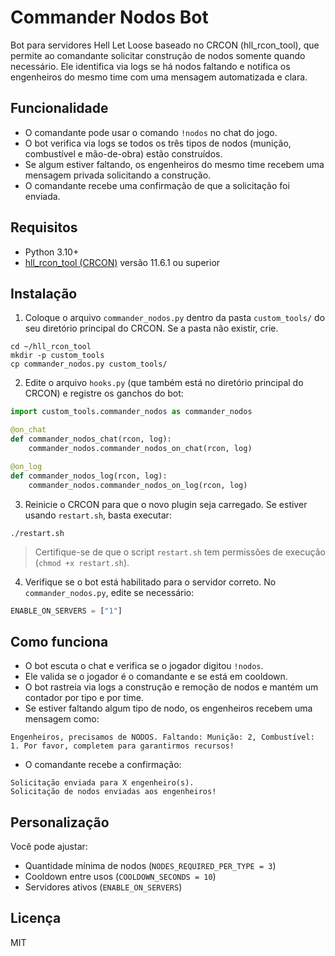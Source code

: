 # Commander Nodos Bot

Bot para servidores Hell Let Loose baseado no CRCON (hll_rcon_tool), que permite ao comandante solicitar construção de nodos somente quando necessário. Ele identifica via logs se há nodos faltando e notifica os engenheiros do mesmo time com uma mensagem automatizada e clara.

## Funcionalidade
- O comandante pode usar o comando `!nodos` no chat do jogo.
- O bot verifica via logs se todos os três tipos de nodos (munição, combustível e mão-de-obra) estão construídos.
- Se algum estiver faltando, os engenheiros do mesmo time recebem uma mensagem privada solicitando a construção.
- O comandante recebe uma confirmação de que a solicitação foi enviada.

## Requisitos
- Python 3.10+
- [hll_rcon_tool (CRCON)](https://github.com/MarechJ/hll_rcon_tool) versão 11.6.1 ou superior

## Instalação
1. Coloque o arquivo `commander_nodos.py` dentro da pasta `custom_tools/` do seu diretório principal do CRCON. Se a pasta não existir, crie.

```
cd ~/hll_rcon_tool
mkdir -p custom_tools
cp commander_nodos.py custom_tools/
```

2. Edite o arquivo `hooks.py` (que também está no diretório principal do CRCON) e registre os ganchos do bot:

```python
import custom_tools.commander_nodos as commander_nodos

@on_chat
def commander_nodos_chat(rcon, log):
    commander_nodos.commander_nodos_on_chat(rcon, log)

@on_log
def commander_nodos_log(rcon, log):
    commander_nodos.commander_nodos_on_log(rcon, log)
```

3. Reinicie o CRCON para que o novo plugin seja carregado. Se estiver usando `restart.sh`, basta executar:

```
./restart.sh
```

> Certifique-se de que o script `restart.sh` tem permissões de execução (`chmod +x restart.sh`).

4. Verifique se o bot está habilitado para o servidor correto.
No `commander_nodos.py`, edite se necessário:
```python
ENABLE_ON_SERVERS = ["1"]
```

## Como funciona
- O bot escuta o chat e verifica se o jogador digitou `!nodos`.
- Ele valida se o jogador é o comandante e se está em cooldown.
- O bot rastreia via logs a construção e remoção de nodos e mantém um contador por tipo e por time.
- Se estiver faltando algum tipo de nodo, os engenheiros recebem uma mensagem como:

```
Engenheiros, precisamos de NODOS. Faltando: Munição: 2, Combustível: 1. Por favor, completem para garantirmos recursos!
```

- O comandante recebe a confirmação:
```
Solicitação enviada para X engenheiro(s).
Solicitação de nodos enviadas aos engenheiros!
```

## Personalização
Você pode ajustar:
- Quantidade mínima de nodos (`NODES_REQUIRED_PER_TYPE = 3`)
- Cooldown entre usos (`COOLDOWN_SECONDS = 10`)
- Servidores ativos (`ENABLE_ON_SERVERS`)

## Licença
MIT
